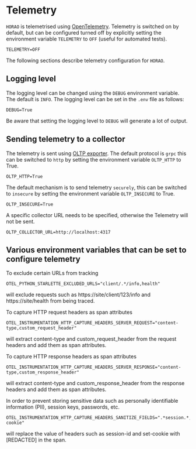 # Telemetry

`HORAO` is telemetrised using [OpenTelemetry](https://opentelemetry.io). 
Telemetry is switched on by default, but can be configured turned off by explicitly setting the environment variable `TELEMETRY` to `OFF` (useful for automated tests).

```dotenv 
TELEMETRY=OFF
```

The following sections describe telemetry configuration for `HORAO`.

## Logging level

The logging level can be changed using the `DEBUG` environment variable. The default is `INFO`. 
The logging level can be set in the `.env` file as follows:
```dotenv 
DEBUG=True
```
Be aware that setting the logging level to `DEBUG` will generate a lot of output.

## Sending telemetry to a collector

The telemetry is sent using [OLTP exporter](https://github.com/open-telemetry/opentelemetry-python/tree/main/exporter/opentelemetry-exporter-otlp).
The default protocol is `grpc` this can be switched to `http` by setting the environment variable `OLTP_HTTP` to True.
```dotenv
OLTP_HTTP=True
```
The default mechanism is to send telemetry `securely`, this can be switched to `insecure` by setting the environment variable `OLTP_INSECURE` to True.
```dotenv
OLTP_INSECURE=True
```

A specific collector URL needs to be specified, otherwise the Telemetry will not be sent.
```dotenv
OLTP_COLLECTOR_URL=http://localhost:4317
```

## Various environment variables that can be set to configure telemetry

To exclude certain URLs from tracking
```dotenv
OTEL_PYTHON_STARLETTE_EXCLUDED_URLS="client/.*/info,health"
```
will exclude requests such as https://site/client/123/info and https://site/health from being traced.


To capture HTTP request headers as span attributes
```dotenv
OTEL_INSTRUMENTATION_HTTP_CAPTURE_HEADERS_SERVER_REQUEST="content-type,custom_request_header"
```
will extract content-type and custom_request_header from the request headers and add them as span attributes.


To capture HTTP response headers as span attributes
```dotenv
OTEL_INSTRUMENTATION_HTTP_CAPTURE_HEADERS_SERVER_RESPONSE="content-type,custom_response_header"
```
will extract content-type and custom_response_header from the response headers and add them as span attributes.

In order to prevent storing sensitive data such as personally identifiable information (PII), session keys, passwords, etc.
```dotenv
OTEL_INSTRUMENTATION_HTTP_CAPTURE_HEADERS_SANITIZE_FIELDS=".*session.*,set-cookie"
```
will replace the value of headers such as session-id and set-cookie with [REDACTED] in the span.